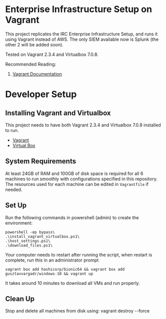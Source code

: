 # Enterprise Infrastructure Setup on Vagrant 
This project replicates the IRC Enterprise Infrastructure Setup, and runs it using Vagrant instead of AWS. The only SIEM available now is Splunk (the other 2 will be added soon).

Tested on Vagrant 2.3.4 and Virtualbox 7.0.8.

Recommended Reading:
1. [Vagrant Documentation](https://developer.hashicorp.com/vagrant/docs)

# Developer Setup
## Installing Vagrant and Virtualbox
This project needs to have both Vagrant 2.3.4 and Virtualbox 7.0.8 installed to run.
- [Vagrant](https://releases.hashicorp.com/vagrant/2.3.4/vagrant_2.3.4_windows_amd64.msi)
- [Virtual Box](https://download.virtualbox.org/virtualbox/7.0.8/VirtualBox-7.0.8-156879-Win.exe)

## System Requirements
At least 24GB of RAM and 100GB of disk space is required for all 6 machines to run smoothly with configurations specified in this repository. The resources used for each machine can be edited in `Vagrantfile` if needed.

## Set Up
Run the following commands in powershell (admin) to create the environment: 

```
powershell -ep bypass\
.\install_vagrant_virtualbox.ps1\
.\host_settings.ps1\
.\download_files.ps1\
```

Your computer needs to restart after running the script, when restart is complete, run this in an administrator prompt

`vagrant box add hashicorp/bionic64 && vagrant box add gusztavvargadr/windows-10 && vagrant up`

It takes around 10 minutes to download all VMs and run properly. 

## Clean Up
Stop and delete all machines from disk using: 
vagrant destroy --force

